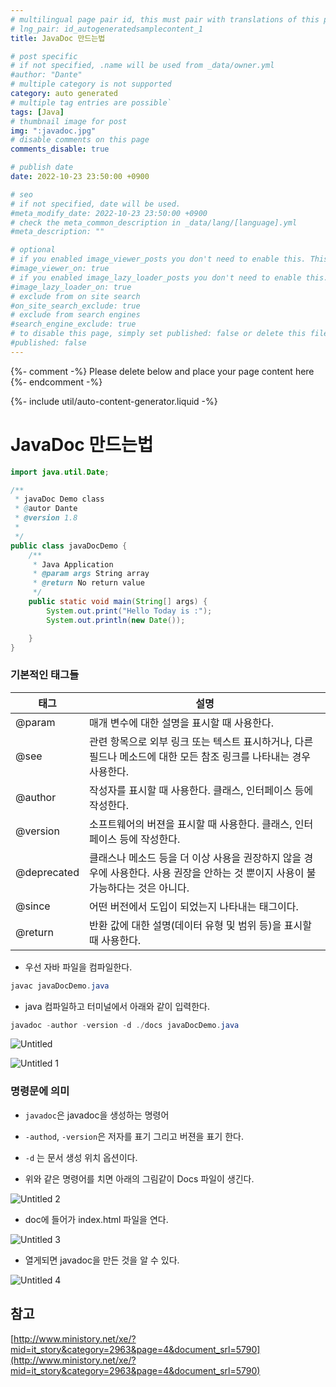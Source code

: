 ```yaml
---
# multilingual page pair id, this must pair with translations of this page. (This name must be unique)
# lng_pair: id_autogeneratedsamplecontent_1
title: JavaDoc 만드는법

# post specific
# if not specified, .name will be used from _data/owner.yml
#author: "Dante"
# multiple category is not supported
category: auto generated
# multiple tag entries are possible`
tags: [Java]
# thumbnail image for post
img: ":javadoc.jpg"
# disable comments on this page
comments_disable: true

# publish date
date: 2022-10-23 23:50:00 +0900

# seo
# if not specified, date will be used.
#meta_modify_date: 2022-10-23 23:50:00 +0900
# check the meta_common_description in _data/lang/[language].yml
#meta_description: ""

# optional
# if you enabled image_viewer_posts you don't need to enable this. This is only if image_viewer_posts = false
#image_viewer_on: true
# if you enabled image_lazy_loader_posts you don't need to enable this. This is only if image_lazy_loader_posts = false
#image_lazy_loader_on: true
# exclude from on site search
#on_site_search_exclude: true
# exclude from search engines
#search_engine_exclude: true
# to disable this page, simply set published: false or delete this file
#published: false
---
```

{%- comment -%} Please delete below and place your page content here {%- endcomment -%}

{%- include util/auto-content-generator.liquid -%}

<!-- outline-start -->

# JavaDoc 만드는법

```java
import java.util.Date;

/**
 * javaDoc Demo class
 * @autor Dante
 * @version 1.8
 *
 */
public class javaDocDemo {
    /**
     * Java Application
     * @param args String array
     * @return No return value
     */
    public static void main(String[] args) {
        System.out.print("Hello Today is :");
        System.out.println(new Date());

    }
}
```

### 기본적인 태그들

| 태그 | 설명 |
| --- | --- |
| @param | 매개 변수에 대한 설명을 표시할 때 사용한다. |
| @see | 관련 항목으로 외부 링크 또는 텍스트 표시하거나, 다른 필드나 메소드에 대한 모든 참조 링크를 나타내는 경우 사용한다. |
| @author | 작성자를 표시할 때 사용한다. 클래스, 인터페이스 등에 작성한다.  |
| @version | 소프트웨어의 버젼을 표시할 때 사용한다. 클래스, 인터페이스 등에 작성한다.  |
| @deprecated | 클래스나 메소드 등을 더 이상 사용을 권장하지 않을 경우에 사용한다. 사용 권장을 안하는 것 뿐이지 사용이 불가능하다는 것은 아니다. |
| @since | 어떤 버전에서 도입이 되었는지 나타내는 태그이다. |
| @return | 반환 값에 대한 설명(데이터 유형 및 범위 등)을 표시할 때 사용한다.  |

- 우선 자바 파일을 컴파일한다.

```java
javac javaDocDemo.java
```

- java 컴파일하고  터미널에서 아래와 같이 입력한다.

```java
javadoc -author -version -d ./docs javaDocDemo.java
```

![Untitled](https://user-images.githubusercontent.com/56623911/197398764-57a54d41-f17e-4ae9-bd12-3611538c1345.png)

![Untitled 1](https://user-images.githubusercontent.com/56623911/197398743-345fea62-e46f-4d72-b1d8-dec3c3beb52d.png)

### 명령문에 의미

- `javadoc`은 javadoc을 생성하는 명령어
- `-authod`, `-version`은 저자를 표기 그리고 버젼을 표기 한다.
- `-d` 는 문서 생성 위치 옵션이다.

- 위와 같은 명령어를 치면 아래의 그림같이 Docs 파일이 생긴다.

![Untitled 2](https://user-images.githubusercontent.com/56623911/197398747-8ede4e83-d2a3-4a98-8d62-178de7eccbd6.png)

- doc에 들어가 index.html 파일을 연다.

![Untitled 3](https://user-images.githubusercontent.com/56623911/197398749-1fc2492a-4019-47fa-995f-48ca4f0f6a2e.png)

- 열게되면 javadoc을 만든 것을 알 수 있다.

![Untitled 4](https://user-images.githubusercontent.com/56623911/197398754-32b78060-c54c-4fe9-bc8b-c7b921cffe1b.png)

## 참고

[http://www.ministory.net/xe/?mid=it_story&category=2963&page=4&document_srl=5790](http://www.ministory.net/xe/?mid=it_story&category=2963&page=4&document_srl=5790)

<!-- outline-end -->
